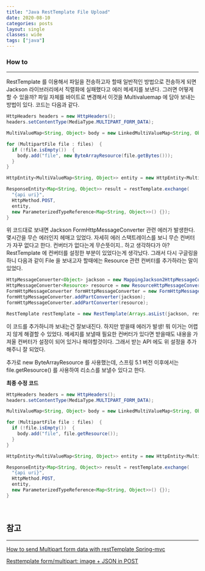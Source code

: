 ```yaml
---
title: "Java RestTemplate File Upload"
date: 2020-08-10
categories: posts
layout: single
classes: wide
tags: ["java"]
---
```


### **How to**
---
RestTemplate 를 이용해서 파일을 전송하고자 할때 일반적인 방법으로 전송하게 되면 Jackson 라이브러리에서 직렬화에 실패했다고 에러 메세지를 보낸다. 그러면 어떻게 할 수 있을까? 파일 자체를 바이트로 변경해서 이것을 Multivaluemap 에 담아 보내는 방법이 있다. 코드는 다음과 같다.

```java
HttpHeaders headers = new HttpHeaders();
headers.setContentType(MediaType.MULTIPART_FORM_DATA);

MultiValueMap<String, Object> body = new LinkedMultiValueMap<String, Object>();

for (MultipartFile file : files)  {
  if (!file.isEmpty())  {
    body.add("file", new ByteArrayResource(file.getBytes()));
  }
}

HttpEntity<MultiValueMap<String, Object>> entity = new HttpEntity<MultiValueMap<String, Object>>(body, headers);

ResponseEntity<Map<String, Object>> result = restTemplate.exchange(
  "{api uri}",
  HttpMethod.POST,
  entity, 
  new ParameterizedTypeReference<Map<String, Object>>() {});
}
```

위 코드대로 보내면 Jackson FormHttpMessageConverter 관련 에러가 발생한다. 몇시간을 무슨 에러인지 헤매고 있었다. 자세히 에러 스택트레이스를 보니 무슨 컨버터가 자꾸 없다고 한다. 컨버터가 없다는게 무슨뜻이지.. 하고 생각하다가 아? RestTemplate 에 컨버터를 설정한 부분이 있었다는게 생각났다. 그래서 다시 구글링을 하니 다음과 같이 File 을 보내고자 할때에는 Resource 관련 컨버터를 추가하라는 말이 있었다.

```java
HttpMessageConverter<Object> jackson = new MappingJackson2HttpMessageConverter();
HttpMessageConverter<Resource> resource = new ResourceHttpMessageConverter();
FormHttpMessageConverter formHttpMessageConverter = new FormHttpMessageConverter();
formHttpMessageConverter.addPartConverter(jackson);
formHttpMessageConverter.addPartConverter(resource); 

RestTemplate restTemplate = new RestTemplate(Arrays.asList(jackson, resource, formHttpMessageConverter));
```

이 코드를 추가하니까 보내는건 잘보내진다. 하지만 받을때 에러가 발생! 뭐 이거는 어렵지 않게 해결할 수 있었다. 메세지를 보낼때 필요한 컨버터가 있다면 받을때도 내용을 가져올 컨버터가 설정이 되어 있거나 해야할것이다. 그래서 받는 API 에도 위 설정을 추가해주니 잘 되었다.

추가로 new ByteArrayResource 를 사용했는데, 스프링 5.1 버전 이후에서는 file.getResource() 를 사용하여 리소스를 보낼수 있다고 한다. 

**최종 수정 코드**

```java
HttpHeaders headers = new HttpHeaders();
headers.setContentType(MediaType.MULTIPART_FORM_DATA);

MultiValueMap<String, Object> body = new LinkedMultiValueMap<String, Object>();

for (MultipartFile file : files)  {
  if (!file.isEmpty())  {
    body.add("file", file.getResource());
  }
}

HttpEntity<MultiValueMap<String, Object>> entity = new HttpEntity<MultiValueMap<String, Object>>(body, headers);

ResponseEntity<Map<String, Object>> result = restTemplate.exchange(
  "{api uri}",
  HttpMethod.POST,
  entity, 
  new ParameterizedTypeReference<Map<String, Object>>() {});
}
```

<br>

## **참고**
---

[How to send Multipart form data with restTemplate Spring-mvc](https://stackoverflow.com/questions/28408271/how-to-send-multipart-form-data-with-resttemplate-spring-mvc/59054323#59054323)


[Resttemplate form/multipart: image + JSON in POST](https://stackoverrun.com/ko/q/8020530)